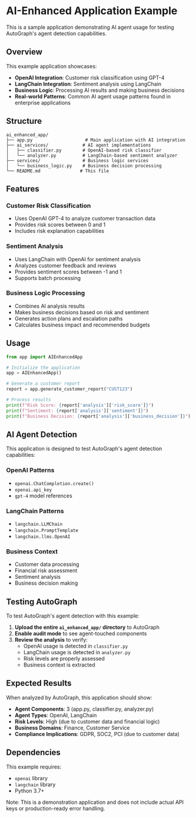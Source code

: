 # AI-Enhanced Application Example

This is a sample application demonstrating AI agent usage for testing AutoGraph's agent detection capabilities.

## Overview

This example application showcases:
- **OpenAI Integration**: Customer risk classification using GPT-4
- **LangChain Integration**: Sentiment analysis using LangChain
- **Business Logic**: Processing AI results and making business decisions
- **Real-world Patterns**: Common AI agent usage patterns found in enterprise applications

## Structure

```
ai_enhanced_app/
├── app.py                    # Main application with AI integration
├── ai_services/             # AI agent implementations
│   ├── classifier.py        # OpenAI-based risk classifier
│   └── analyzer.py          # LangChain-based sentiment analyzer
├── services/                # Business logic services
│   └── business_logic.py    # Business decision processing
└── README.md               # This file
```

## Features

### Customer Risk Classification
- Uses OpenAI GPT-4 to analyze customer transaction data
- Provides risk scores between 0 and 1
- Includes risk explanation capabilities

### Sentiment Analysis
- Uses LangChain with OpenAI for sentiment analysis
- Analyzes customer feedback and reviews
- Provides sentiment scores between -1 and 1
- Supports batch processing

### Business Logic Processing
- Combines AI analysis results
- Makes business decisions based on risk and sentiment
- Generates action plans and escalation paths
- Calculates business impact and recommended budgets

## Usage

```python
from app import AIEnhancedApp

# Initialize the application
app = AIEnhancedApp()

# Generate a customer report
report = app.generate_customer_report("CUST123")

# Process results
print(f"Risk Score: {report['analysis']['risk_score']}")
print(f"Sentiment: {report['analysis']['sentiment']}")
print(f"Business Decision: {report['analysis']['business_decision']}")
```

## AI Agent Detection

This application is designed to test AutoGraph's agent detection capabilities:

### OpenAI Patterns
- `openai.ChatCompletion.create()`
- `openai.api_key`
- `gpt-4` model references

### LangChain Patterns
- `langchain.LLMChain`
- `langchain.PromptTemplate`
- `langchain.llms.OpenAI`

### Business Context
- Customer data processing
- Financial risk assessment
- Sentiment analysis
- Business decision making

## Testing AutoGraph

To test AutoGraph's agent detection with this example:

1. **Upload the entire `ai_enhanced_app/` directory** to AutoGraph
2. **Enable audit mode** to see agent-touched components
3. **Review the analysis** to verify:
   - OpenAI usage is detected in `classifier.py`
   - LangChain usage is detected in `analyzer.py`
   - Risk levels are properly assessed
   - Business context is extracted

## Expected Results

When analyzed by AutoGraph, this application should show:

- **Agent Components**: 3 (app.py, classifier.py, analyzer.py)
- **Agent Types**: OpenAI, LangChain
- **Risk Levels**: High (due to customer data and financial logic)
- **Business Domains**: Finance, Customer Service
- **Compliance Implications**: GDPR, SOC2, PCI (due to customer data)

## Dependencies

This example requires:
- `openai` library
- `langchain` library
- Python 3.7+

Note: This is a demonstration application and does not include actual API keys or production-ready error handling. 